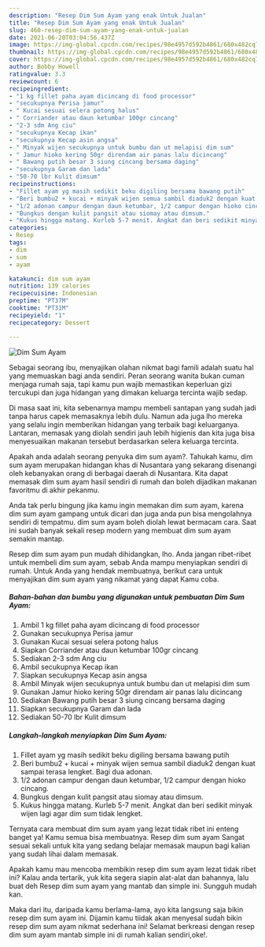 ```yaml
---
description: "Resep Dim Sum Ayam yang enak Untuk Jualan"
title: "Resep Dim Sum Ayam yang enak Untuk Jualan"
slug: 460-resep-dim-sum-ayam-yang-enak-untuk-jualan
date: 2021-06-20T03:04:56.437Z
image: https://img-global.cpcdn.com/recipes/98e4957d592b4861/680x482cq70/dim-sum-ayam-foto-resep-utama.jpg
thumbnail: https://img-global.cpcdn.com/recipes/98e4957d592b4861/680x482cq70/dim-sum-ayam-foto-resep-utama.jpg
cover: https://img-global.cpcdn.com/recipes/98e4957d592b4861/680x482cq70/dim-sum-ayam-foto-resep-utama.jpg
author: Bobby Howell
ratingvalue: 3.3
reviewcount: 6
recipeingredient:
- "1 kg fillet paha ayam dicincang di food processor"
- "secukupnya Perisa jamur"
- " Kucai sesuai selera potong halus"
- " Corriander atau daun ketumbar 100gr cincang"
- "2-3 sdm Ang ciu"
- "secukupnya Kecap ikan"
- "secukupnya Kecap asin angsa"
- " Minyak wijen secukupnya untuk bumbu dan ut melapisi dim sum"
- " Jamur hioko kering 50gr direndam air panas lalu dicincang"
- " Bawang putih besar 3 siung cincang bersama daging"
- "secukupnya Garam dan lada"
- "50-70 lbr Kulit dimsum"
recipeinstructions:
- "Fillet ayam yg masih sedikit beku digiling bersama bawang putih"
- "Beri bumbu2 + kucai + minyak wijen semua sambil diaduk2 dengan kuat sampai terasa lengket. Bagi dua adonan."
- "1/2 adonan campur dengan daun ketumbar, 1/2 campur dengan hioko cincang."
- "Bungkus dengan kulit pangsit atau siomay atau dimsum."
- "Kukus hingga matang. Kurleb 5-7 menit. Angkat dan beri sedikit minyak wijen lagi agar dim sum tidak lengket."
categories:
- Resep
tags:
- dim
- sum
- ayam

katakunci: dim sum ayam 
nutrition: 139 calories
recipecuisine: Indonesian
preptime: "PT37M"
cooktime: "PT31M"
recipeyield: "1"
recipecategory: Dessert

---
```



![Dim Sum Ayam](https://img-global.cpcdn.com/recipes/98e4957d592b4861/680x482cq70/dim-sum-ayam-foto-resep-utama.jpg)

Sebagai seorang ibu, menyajikan olahan nikmat bagi famili adalah suatu hal yang memuaskan bagi anda sendiri. Peran seorang  wanita bukan cuman menjaga rumah saja, tapi kamu pun wajib memastikan keperluan gizi tercukupi dan juga hidangan yang dimakan keluarga tercinta wajib sedap.

Di masa  saat ini, kita sebenarnya mampu membeli santapan yang sudah jadi tanpa harus capek memasaknya lebih dulu. Namun ada juga lho mereka yang selalu ingin memberikan hidangan yang terbaik bagi keluarganya. Lantaran, memasak yang diolah sendiri jauh lebih higienis dan kita juga bisa menyesuaikan makanan tersebut berdasarkan selera keluarga tercinta. 



Apakah anda adalah seorang penyuka dim sum ayam?. Tahukah kamu, dim sum ayam merupakan hidangan khas di Nusantara yang sekarang disenangi oleh kebanyakan orang di berbagai daerah di Nusantara. Kita dapat memasak dim sum ayam hasil sendiri di rumah dan boleh dijadikan makanan favoritmu di akhir pekanmu.

Anda tak perlu bingung jika kamu ingin memakan dim sum ayam, karena dim sum ayam gampang untuk dicari dan juga anda pun bisa mengolahnya sendiri di tempatmu. dim sum ayam boleh diolah lewat bermacam cara. Saat ini sudah banyak sekali resep modern yang membuat dim sum ayam semakin mantap.

Resep dim sum ayam pun mudah dihidangkan, lho. Anda jangan ribet-ribet untuk membeli dim sum ayam, sebab Anda mampu menyiapkan sendiri di rumah. Untuk Anda yang hendak membuatnya, berikut cara untuk menyajikan dim sum ayam yang nikamat yang dapat Kamu coba.

<!--inarticleads1-->

##### Bahan-bahan dan bumbu yang digunakan untuk pembuatan Dim Sum Ayam:

1. Ambil 1 kg fillet paha ayam dicincang di food processor
1. Gunakan secukupnya Perisa jamur
1. Gunakan  Kucai sesuai selera potong halus
1. Siapkan  Corriander atau daun ketumbar 100gr cincang
1. Sediakan 2-3 sdm Ang ciu
1. Ambil secukupnya Kecap ikan
1. Siapkan secukupnya Kecap asin angsa
1. Ambil  Minyak wijen secukupnya untuk bumbu dan ut melapisi dim sum
1. Gunakan  Jamur hioko kering 50gr direndam air panas lalu dicincang
1. Sediakan  Bawang putih besar 3 siung cincang bersama daging
1. Siapkan secukupnya Garam dan lada
1. Sediakan 50-70 lbr Kulit dimsum




<!--inarticleads2-->

##### Langkah-langkah menyiapkan Dim Sum Ayam:

1. Fillet ayam yg masih sedikit beku digiling bersama bawang putih
1. Beri bumbu2 + kucai + minyak wijen semua sambil diaduk2 dengan kuat sampai terasa lengket. Bagi dua adonan.
1. 1/2 adonan campur dengan daun ketumbar, 1/2 campur dengan hioko cincang.
1. Bungkus dengan kulit pangsit atau siomay atau dimsum.
1. Kukus hingga matang. Kurleb 5-7 menit. Angkat dan beri sedikit minyak wijen lagi agar dim sum tidak lengket.




Ternyata cara membuat dim sum ayam yang lezat tidak ribet ini enteng banget ya! Kamu semua bisa membuatnya. Resep dim sum ayam Sangat sesuai sekali untuk kita yang sedang belajar memasak maupun bagi kalian yang sudah lihai dalam memasak.

Apakah kamu mau mencoba membikin resep dim sum ayam lezat tidak ribet ini? Kalau anda tertarik, yuk kita segera siapin alat-alat dan bahannya, lalu buat deh Resep dim sum ayam yang mantab dan simple ini. Sungguh mudah kan. 

Maka dari itu, daripada kamu berlama-lama, ayo kita langsung saja bikin resep dim sum ayam ini. Dijamin kamu tiidak akan menyesal sudah bikin resep dim sum ayam nikmat sederhana ini! Selamat berkreasi dengan resep dim sum ayam mantab simple ini di rumah kalian sendiri,oke!.

